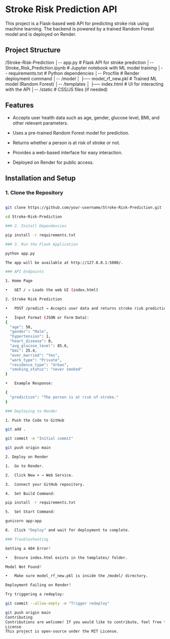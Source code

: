 # Stroke Risk Prediction API

This project is a Flask-based web API for predicting stroke risk using machine learning. The backend is powered by a trained Random Forest model and is deployed on Render.

## Project Structure

/Stroke-Risk-Prediction │-- app.py # Flask API for stroke prediction │-- Stroke_Risk_Prediction.ipynb # Jupyter notebook with ML model training │-- requirements.txt # Python dependencies │-- Procfile # Render deployment command │-- /model │ ├── model_rf_new.pkl # Trained ML model (Random Forest) │-- /templates │ ├── index.html # UI for interacting with the API │-- /static # CSS/JS files (if needed)

## Features

- Accepts user health data such as age, gender, glucose level, BMI, and other relevant parameters.
  
- Uses a pre-trained Random Forest model for prediction.
  
- Returns whether a person is at risk of stroke or not.
  
- Provides a web-based interface for easy interaction.
  
- Deployed on Render for public access.

## Installation and Setup

### 1. Clone the Repository

```bash

git clone https://github.com/your-username/Stroke-Risk-Prediction.git

cd Stroke-Risk-Prediction

### 2. Install Dependencies

pip install -r requirements.txt

### 3. Run the Flask Application

python app.py

The app will be available at http://127.0.0.1:5000/.

### API Endpoints

1. Home Page

•	GET / → Loads the web UI (index.html)

2. Stroke Risk Prediction

•	POST /predict → Accepts user data and returns stroke risk prediction.

•	Input Format (JSON or Form Data):
{
  "age": 50,
  "gender": "Male",
  "hypertension": 1,
  "heart_disease": 0,
  "avg_glucose_level": 85.6,
  "bmi": 25.4,
  "ever_married": "Yes",
  "work_type": "Private",
  "residence_type": "Urban",
  "smoking_status": "never smoked"
}

•	Example Response:

{
  "prediction": "The person is at risk of stroke."
}

### Deploying to Render

1. Push the Code to GitHub

git add .

git commit -m "Initial commit"

git push origin main

2. Deploy on Render

1.	Go to Render.

2.	Click New + → Web Service.

3.	Connect your GitHub repository.

4.	Set Build Command:

pip install -r requirements.txt

5.	Set Start Command:

gunicorn app:app

6.	Click "Deploy" and wait for deployment to complete.

### Troubleshooting

Getting a 404 Error?

•	Ensure index.html exists in the templates/ folder.

Model Not Found?

•	Make sure model_rf_new.pkl is inside the /model/ directory.

Deployment Failing on Render?

Try triggering a redeploy:

git commit --allow-empty -m "Trigger redeploy"

git push origin main
Contributing
Contributions are welcome! If you would like to contribute, feel free to submit a pull request.
License
This project is open-source under the MIT License.


